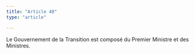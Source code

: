 ```yaml
---
title: "Article 48"
type: "article"

---
```




Le Gouvernement de la Transition est composé du Premier Ministre et des Ministres.
